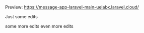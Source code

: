 Preview: <a href="https://message-app-laravel-main-uelabx.laravel.cloud/">https://message-app-laravel-main-uelabx.laravel.cloud/</a>

Just some edits

some more edits
even more edits